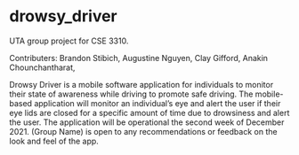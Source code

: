 # drowsy_driver
UTA group project for CSE 3310.

Contributers:
  Brandon Stibich,
  Augustine Nguyen,
  Clay Gifford,
  Anakin Chounchantharat,
  
Drowsy Driver is a mobile software application for individuals to monitor their state of awareness while driving to promote safe driving. The mobile-based application will monitor an individual’s eye and alert the user if their eye lids are closed for a specific amount of time due to drowsiness and alert the user. The application will be operational the second week of December 2021. (Group Name) is open to any recommendations or feedback on the look and feel of the app.  
